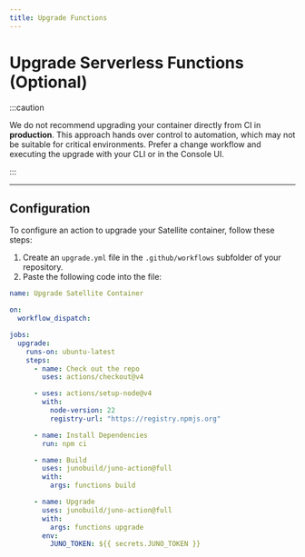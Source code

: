 ```yaml
---
title: Upgrade Functions
---
```


# Upgrade Serverless Functions (Optional)

:::caution

We do not recommend upgrading your container directly from CI in **production**.
This approach hands over control to automation, which may not be suitable for critical environments.
Prefer a change workflow and executing the upgrade with your CLI or in the Console UI.

:::

---

## Configuration

To configure an action to upgrade your Satellite container, follow these steps:

1. Create an `upgrade.yml` file in the `.github/workflows` subfolder of your repository.
2. Paste the following code into the file:

```yaml title="upgrade.yml"
name: Upgrade Satellite Container

on:
  workflow_dispatch:

jobs:
  upgrade:
    runs-on: ubuntu-latest
    steps:
      - name: Check out the repo
        uses: actions/checkout@v4

      - uses: actions/setup-node@v4
        with:
          node-version: 22
          registry-url: "https://registry.npmjs.org"

      - name: Install Dependencies
        run: npm ci

      - name: Build
        uses: junobuild/juno-action@full
        with:
          args: functions build

      - name: Upgrade
        uses: junobuild/juno-action@full
        with:
          args: functions upgrade
        env:
          JUNO_TOKEN: ${{ secrets.JUNO_TOKEN }}
```
